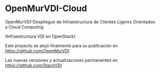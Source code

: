 OpenMurVDI-Cloud
================

OpenMurVDI-Despliegue de Infraestructura de Clientes Ligeros Orientados a Cloud Computing

(Infraestructura VDI en OpenStack)

Este proyecto se alojó finalmente para su publicación en  https://github.com/OpenMurVDI

Las nuevas versiones y actualizaciones permanentes en https://github.com/StackVDI
